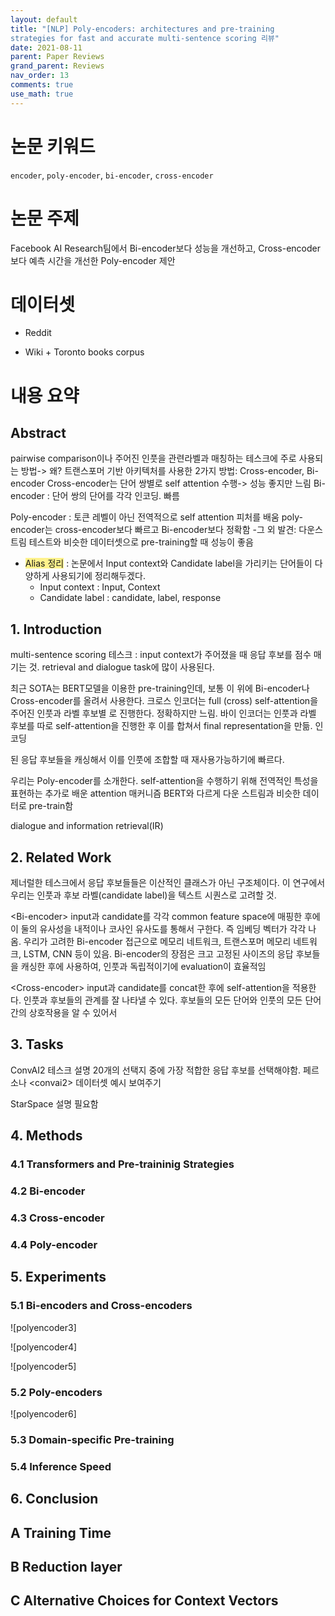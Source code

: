 ```yaml
---
layout: default
title: "[NLP] Poly-encoders: architectures and pre-training
strategies for fast and accurate multi-sentence scoring 리뷰"
date: 2021-08-11
parent: Paper Reviews
grand_parent: Reviews
nav_order: 13
comments: true
use_math: true
---
```






# 논문 키워드

`encoder`, `poly-encoder`, `bi-encoder`, `cross-encoder` 



# 논문 주제

Facebook AI Research팀에서 Bi-encoder보다 성능을 개선하고, Cross-encoder보다 예측 시간을 개선한 Poly-encoder 제안



# 데이터셋

* Reddit

* Wiki + Toronto books corpus

  

# 내용 요약

## Abstract

pairwise comparison이나 주어진 인풋을 관련라벨과 매칭하는 테스크에 주로 사용되는 방법-> 왜?
트랜스포머 기반 아키텍처를 사용한 2가지 방법: Cross-encoder, Bi-encoder 
Cross-encoder는 단어 쌍별로 self attention 수행-> 성능 좋지만 느림
Bi-encoder : 단어 쌍의 단어를 각각 인코딩. 빠름

Poly-encoder : 토큰 레벨이 아닌 전역적으로 self attention 피처를 배움
poly-encoder는 cross-encoder보다 빠르고 Bi-encoder보다 정확함
-그 외 발견: 다운스트림 테스트와 비슷한 데이터셋으로 pre-training할 때 성능이 좋음



* <span style="background:#fff28c">Alias 정리</span> : 논문에서 Input context와 Candidate label을 가리키는 단어들이 다양하게 사용되기에 정리해두겠다.
  * Input context : Input, Context
  * Candidate label : candidate, label, response

## 1. Introduction

multi-sentence scoring 테스크 : input context가 주어졌을 때 응답 후보를 점수 매기는 것. retrieval and dialogue task에 많이 사용된다.

최근 SOTA는 BERT모델을 이용한 pre-training인데, 보통 이 위에 Bi-encoder나 Cross-encoder를 올려서 사용한다. 크로스 인코더는 full (cross) self-attention을 주어진 인풋과 라벨 후보별 로 진행한다. 정확하지만 느림.
바이 인코더는 인풋과 라벨 후보를 따로 self-attention을 진행한 후 이를 합쳐서 final representation을 만듦. 인코딩

된 응답 후보들을 캐싱해서 이를 인풋에 조합할 때 재사용가능하기에 빠르다.



우리는 Poly-encoder를 소개한다.   self-attention을 수행하기 위해 전역적인 특성을 표현하는 추가로 배운 attention 매커니즘
BERT와 다르게 다운 스트림과 비슷한 데이터로 pre-train함

dialogue and information retrieval(IR) 

## 2. Related Work

제너럴한 테스크에서 응답 후보들들은 이산적인 클래스가 아닌 구조체이다. 이 연구에서 우리는 인풋과 후보 라벨(candidate label)을 텍스트 시퀀스로 고려할 것.

\<Bi-encoder>
input과 candidate를 각각 common feature space에 매핑한 후에 이 둘의 유사성을 내적이나 코사인 유사도를 통해서 구한다. 즉 임베딩 벡터가 각각 나옴. 우리가 고려한 Bi-encoder 접근으로 메모리 네트워크, 트랜스포머 메모리 네트워크, LSTM, CNN 등이 있음. Bi-encoder의 장점은 크고 고정된 사이즈의 응답 후보들을 캐싱한 후에 사용하여, 인풋과 독립적이기에 evaluation이 효율적임

\<Cross-encoder>
input과 candidate를 concat한 후에 self-attention을 적용한다. 인풋과 후보들의 관계를 잘 나타낼 수 있다. 후보들의 모든 단어와 인풋의 모든 단어 간의 상호작용을 알 수 있어서

## 3. Tasks

ConvAI2 테스크 설명
20개의 선택지 중에 가장 적합한 응답 후보를 선택해야함. 페르소나
\<convai2> 데이터셋 예시 보여주기



StarSpace 설명 필요함



## 4. Methods



### 4.1 Transformers and Pre-traininig Strategies



### 4.2 Bi-encoder



### 4.3 Cross-encoder



### 4.4 Poly-encoder



## 5. Experiments



### 5.1 Bi-encoders and Cross-encoders

![polyencoder3]

![polyencoder4]

![polyencoder5]

### 5.2 Poly-encoders

![polyencoder6]

### 5.3 Domain-specific Pre-training



### 5.4 Inference Speed



## 6. Conclusion



## A Training Time



## B Reduction layer



## C Alternative Choices for Context Vectors




